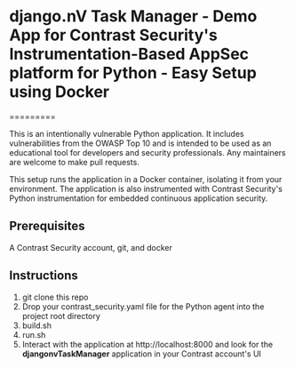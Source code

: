 # django.nV Task Manager - Demo App for Contrast Security's Instrumentation-Based AppSec platform for Python - Easy Setup using Docker
=========

This is an intentionally vulnerable Python application. It includes vulnerabilities from the OWASP Top 10 and is intended to be used as an educational tool for developers and security professionals. Any maintainers are welcome to make pull requests.

This setup runs the application in a Docker container, isolating it from your environment. The application is also instrumented with Contrast Security's Python instrumentation for embedded continuous application security.

## Prerequisites

A Contrast Security account, git, and docker

## Instructions
1. git clone this repo
2. Drop your contrast_security.yaml file for the Python agent into the project root directory
3. build.sh
4. run.sh
5. Interact with the application at http://localhost:8000 and look for the **djangonvTaskManager** application in your Contrast account's UI

